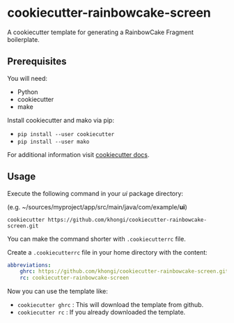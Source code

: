 # cookiecutter-rainbowcake-screen
A cookiecutter template for generating a RainbowCake Fragment boilerplate.

## Prerequisites

You will need:
- Python
- cookiecutter
- make

Install cookiecutter and mako via pip:
- `pip install --user cookiecutter`
- `pip install --user mako`

For additional information visit [cookiecutter docs](https://cookiecutter.readthedocs.io/en/stable/installation.html).

## Usage

Execute the following command in your *ui* package directory:

(e.g. ~/sources/myproject/app/src/main/java/com/example/**ui**)

`cookiecutter https://github.com/khongi/cookiecutter-rainbowcake-screen.git`

You can make the command shorter with `.cookiecutterrc` file.

Create a `.cookiecutterrc` file in your home directory with the content:
```yaml
abbreviations:
    ghrc: https://github.com/khongi/cookiecutter-rainbowcake-screen.git
    rc: cookiecutter-rainbowcake-screen
```

Now you can use the template like:

- `cookiecutter ghrc` : This will download the template from github.
- `cookiecutter rc` : If you already downloaded the template.

